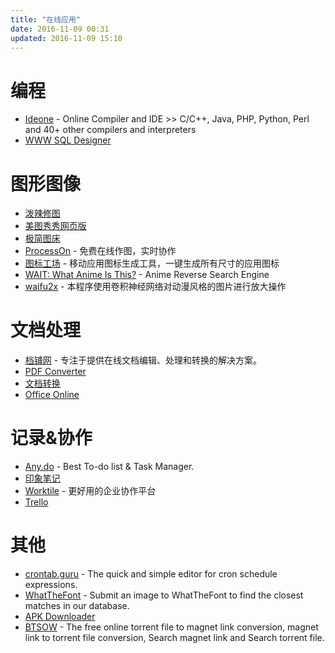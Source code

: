 ```yaml
---
title: "在线应用"
date: 2016-11-09 00:31
updated: 2016-11-09 15:10
---
```


# 编程
+ [Ideone](http://ideone.com/) - Online Compiler and IDE >> C/C++, Java, PHP, Python, Perl and 40+ other compilers and interpreters
+ [WWW SQL Designer](http://ondras.zarovi.cz/sql/demo/)

# 图形图像
+ [泼辣修图](http://www.polaxiong.com/editor)
+ [美图秀秀网页版](http://xiuxiu.web.meitu.com/?xiuxiu)
+ [极简图床](http://yotuku.cn/)
+ [ProcessOn](https://www.processon.com/) - 免费在线作图，实时协作
+ [图标工场](http://icon.wuruihong.com/) - 移动应用图标生成工具，一键生成所有尺寸的应用图标
+ [WAIT: What Anime Is This?](https://whatanime.ga/) - Anime Reverse Search Engine
+ [waifu2x](http://waifu2x.udp.jp/index.zh-CN.html) - 本程序使用卷积神经网络对动漫风格的图片进行放大操作

# 文档处理
+ [档铺网](http://www.docpe.com/) - 专注于提供在线文档编辑、处理和转换的解决方案。
+ [PDF Converter](http://www.freepdfconvert.com/)
+ [文档转换](http://cn.diywz.com/)
+ [Office Online](https://www.office.com/)

# 记录&协作
+ [Any.do](https://web.any.do/) - Best To-do list & Task Manager.
+ [印象笔记](https://www.yinxiang.com/)
+ [Worktile](https://worktile.com/) - 更好用的企业协作平台
+ [Trello](https://trello.com/)

# 其他
+ [crontab.guru](http://crontab.guru/) - The quick and simple editor for cron schedule expressions.
+ [WhatTheFont](http://www.myfonts.com/WhatTheFont/) - Submit an image to WhatTheFont to find the closest matches in our database. 
+ [APK Downloader](https://apps.evozi.com/apk-downloader/)
+ [BTSOW](https://btso.pw/) - The free online torrent file to magnet link conversion, magnet link to torrent file conversion, Search magnet link and Search torrent file.